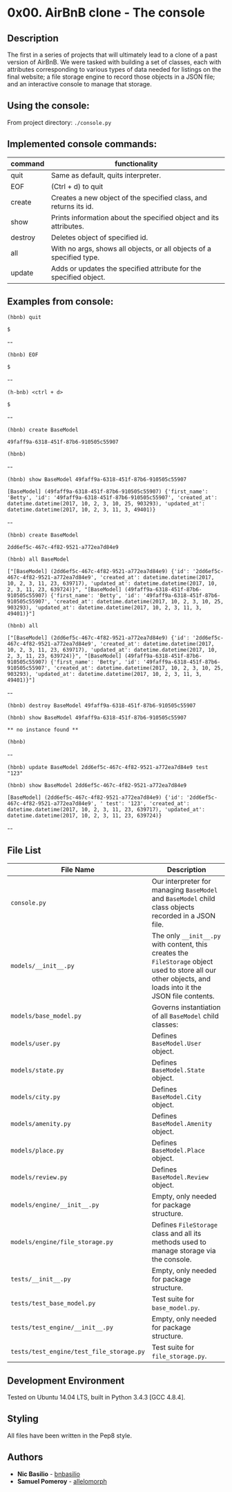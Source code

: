 # **0x00. AirBnB clone - The console**


## Description
The first in a series of projects that will ultimately lead to a clone of a past version of AirBnB. We were tasked with building a set of classes, each with attributes corresponding to various types of data needed for listings on the final website; a file storage engine to record those objects in a JSON file; and an interactive console to manage that storage.

## Using the console:

From project directory: `./console.py`

## Implemented console commands:
| command | functionality |
| --- | --- |
| quit | Same as default, quits interpreter. |
| EOF | (Ctrl + d) to quit |
| create | Creates a new object of the specified class, and returns its id. |
| show | Prints information about the specified object and its attributes. |
| destroy | Deletes object of specified id. |
| all | With no args, shows all objects, or all objects of a specified type. |
| update | Adds or updates the specified attribute for the specified object. |

## Examples from console:

`(hbnb) quit`

`$`

--

`(hbnb) EOF`

`$`

--

`(h-bnb) <ctrl + d>`

`$`

--

`(hbnb) create BaseModel`

`49faff9a-6318-451f-87b6-910505c55907`

`(hbnb) `

--

`(hbnb) show BaseModel 49faff9a-6318-451f-87b6-910505c55907`

`[BaseModel] (49faff9a-6318-451f-87b6-910505c55907) {'first_name': 'Betty', 'id': '49faff9a-6318-451f-87b6-910505c55907', 'created_at': datetime.datetime(2017, 10, 2, 3, 10, 25, 903293), 'updated_at': datetime.datetime(2017, 10, 2, 3, 11, 3, 49401)}`

--

`(hbnb) create BaseModel`

`2dd6ef5c-467c-4f82-9521-a772ea7d84e9`

`(hbnb) all BaseModel`

`["[BaseModel] (2dd6ef5c-467c-4f82-9521-a772ea7d84e9) {'id': '2dd6ef5c-467c-4f82-9521-a772ea7d84e9', 'created_at': datetime.datetime(2017, 10, 2, 3, 11, 23, 639717), 'updated_at': datetime.datetime(2017, 10, 2, 3, 11, 23, 639724)}", "[BaseModel] (49faff9a-6318-451f-87b6-910505c55907) {'first_name': 'Betty', 'id': '49faff9a-6318-451f-87b6-910505c55907', 'created_at': datetime.datetime(2017, 10, 2, 3, 10, 25, 903293), 'updated_at': datetime.datetime(2017, 10, 2, 3, 11, 3, 49401)}"]`

`(hbnb) all`

`["[BaseModel] (2dd6ef5c-467c-4f82-9521-a772ea7d84e9) {'id': '2dd6ef5c-467c-4f82-9521-a772ea7d84e9', 'created_at': datetime.datetime(2017, 10, 2, 3, 11, 23, 639717), 'updated_at': datetime.datetime(2017, 10, 2, 3, 11, 23, 639724)}", "[BaseModel] (49faff9a-6318-451f-87b6-910505c55907) {'first_name': 'Betty', 'id': '49faff9a-6318-451f-87b6-910505c55907', 'created_at': datetime.datetime(2017, 10, 2, 3, 10, 25, 903293), 'updated_at': datetime.datetime(2017, 10, 2, 3, 11, 3, 49401)}"]`

--

`(hbnb) destroy BaseModel 49faff9a-6318-451f-87b6-910505c55907`

`(hbnb) show BaseModel 49faff9a-6318-451f-87b6-910505c55907`

`** no instance found **`

`(hbnb) `

--

`(hbnb) update BaseModel 2dd6ef5c-467c-4f82-9521-a772ea7d84e9 test "123"`

`(hbnb) show BaseModel 2dd6ef5c-467c-4f82-9521-a772ea7d84e9`

`[BaseModel] (2dd6ef5c-467c-4f82-9521-a772ea7d84e9) {'id': '2dd6ef5c-467c-4f82-9521-a772ea7d84e9', '
test': '123', 'created_at': datetime.datetime(2017, 10, 2, 3, 11, 23, 639717), 'updated_at': datetime.datetime(2017, 10, 2, 3, 11, 23, 639724)}`

--

## File List

| File Name | Description |
| --- | --- |
| `console.py` | Our interpreter for managing `BaseModel` and `BaseModel` child class objects recorded in a JSON file. |
| `models/__init__.py` | The only `__init__.py` with content, this creates the `FileStorage` object used to store all our other objects, and loads into it the JSON file contents. |
| `models/base_model.py` | Governs instantiation of all `BaseModel` child classes: |
| `models/user.py` | Defines `BaseModel.User` object. |
| `models/state.py` | Defines `BaseModel.State` object. |
| `models/city.py` | Defines `BaseModel.City` object. |
| `models/amenity.py` | Defines `BaseModel.Amenity` object. |
| `models/place.py` | Defines `BaseModel.Place` object. |
| `models/review.py` | Defines `BaseModel.Review` object. |
| `models/engine/__init__.py` | Empty, only needed for package structure. |
| `models/engine/file_storage.py` | Defines `FileStorage` class and all its methods used to manage storage via the console. |
| `tests/__init__.py` | Empty, only needed for package structure. |
| `tests/test_base_model.py` | Test suite for `base_model.py`. |
| `tests/test_engine/__init__.py` | Empty, only needed for package structure. |
| `tests/test_engine/test_file_storage.py` | Test suite for `file_storage.py`. |

## Development Environment
Tested on Ubuntu 14.04 LTS, built in Python 3.4.3 [GCC 4.8.4].

## Styling
All files have been written in the Pep8 style.

## Authors
* **Nic Basilio** - [bnbasilio](https://github.com/bnbasilio)
* **Samuel Pomeroy** - [allelomorph](https://github.com/allelomorph)
